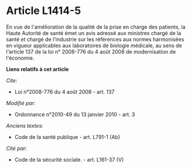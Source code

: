 # Article L1414-5

En vue de l'amélioration de la qualité de la prise en charge des patients, la Haute Autorité de santé émet un avis adressé
aux ministres chargé de la santé et chargé de l'industrie sur les références aux normes harmonisées en vigueur applicables
aux laboratoires de biologie médicale, au sens de l'article 137 de la loi n° 2008-776 du 4 août 2008 de modernisation de
l'économie.

**Liens relatifs à cet article**

_Cite_:

  - Loi n°2008-776 du 4 août 2008 - art. 137

_Modifié par_:

  - Ordonnance n°2010-49 du 13 janvier 2010 - art. 3

_Anciens textes_:

  - Code de la santé publique - art. L791-1 (Ab)

_Cité par_:

  - Code de la sécurité sociale. - art. L161-37 (V)
